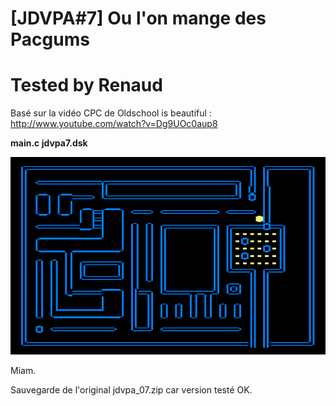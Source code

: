 # [JDVPA#7] Ou l'on mange des Pacgums
# Tested by Renaud

Basé sur la vidéo CPC de Oldschool is beautiful : http://www.youtube.com/watch?v=Dg9UOc0aup8

__main.c jdvpa7.dsk__

![JDVPA7.dsk.png](JDVPA7.dsk.png)

Miam.

Sauvegarde de l'original jdvpa_07.zip car version testé OK.